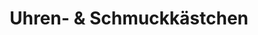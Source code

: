 ---
title: "Uhren- & Schmuckkästchen"
url: /korneuburg/uhren-und-schmuckkaestchen/
shop: Schmuck
---